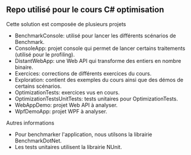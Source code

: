 ## Repo utilisé pour le cours C# optimisation

Cette solution est composée de plusieurs projets

- BenchmarkConsole: utilisé pour lancer les différents scénarios de Benchmark.
- ConsoleApp: projet console qui permet de lancer certains traitements (utilisé pour le profiling).
- DistantWebApp: une Web API qui transforme des entiers en nombre binaire.
- Exercices: corrections de différents exercices du cours.
- Exploration: contient des exemples du cours ainsi que des démos de certains scénarios.
- OptimizationTests: exercices vus en cours.
- OptimizationTestsUnitTests: tests unitaires pour OptimizationTests.
- WebAppDemo: projet Web API à analyser.
- WpfDemoApp: projet WPF à analyser.



Autres informations

- Pour benchmarker l'application, nous utilsons la librairie BenchmarkDotNet.
- Les tests unitaires utilisent la librairie NUnit.
